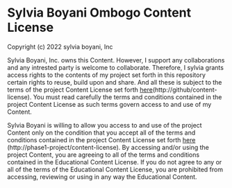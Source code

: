 # Sylvia Boyani Ombogo Content License

Copyright (c) 2022 sylvia boyani, Inc

Sylvia Boyani, Inc. owns this Content. However, I support any collaborations and any intrested party is welcome to collaborate.
Therefore, I sylvia grants access rights to the contents of my project set forth in this repository certain rights to reuse, build upon and share. And all these is subject to the terms of the project Content License set forth
[here](http://github/sylvia-boyani/phase1-project)(http://github/content-license).
 You must read carefully the terms and conditions contained in the project
Content License as such terms govern access to and use of my Content.

Sylvia Boyani is willing to allow you access to and use of the project
Content only on the condition that you accept all of the terms and conditions
contained in the project Content License set forth
[here](http://github/sylvia-boyani-license) (http://phase1-project/content-license).  By
accessing and/or using the project Content, you are agreeing to all of the
terms and conditions contained in the Educational Content License.  If you do not agree to any or all of the terms of the Educational Content License, you are prohibited from accessing, reviewing or using in any way the Educational Content.